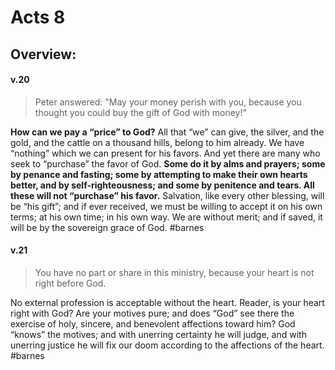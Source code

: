 # Acts 8

## Overview:



#### v.20
>Peter answered: "May your money perish with you, because you thought you could buy the gift of God with money!"

**How can we pay a “price” to God?** All that “we” can give, the silver, and the gold, and the cattle on a thousand hills, belong to him already. We have “nothing” which we can present for his favors. And yet there are many who seek to “purchase” the favor of God. **Some do it by alms and prayers; some by penance and fasting; some by attempting to make their own hearts better, and by self-righteousness; and some by penitence and tears. All these will not “purchase” his favor.** Salvation, like every other blessing, will be “his gift”; and if ever received, we must be willing to accept it on his own terms; at his own time; in his own way. We are without merit; and if saved, it will be by the sovereign grace of God.
#barnes 

#### v.21
>You have no part or share in this ministry, because your heart is not right before God.

No external profession is acceptable without the heart. Reader, is your heart right with God? Are your motives pure; and does “God” see there the exercise of holy, sincere, and benevolent affections toward him? God “knows” the motives; and with unerring certainty he will judge, and with unerring justice he will fix our doom according to the affections of the heart.
#barnes 



